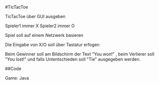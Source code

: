 #TicTacToe

TicTacToe über GUI ausgeben

Spieler1 immer X
Spieler2 immer O

Spiel soll auf einem Netzwerk basieren

Die Eingabe von X/O soll über Tastatur erfogen

Beim Gewinner soll am Bildschirm der Text "You won!" , beim Verlierer soll "You lost!" und falls Untentschieden soll "Tie" ausgegeben werden.

##Code

Game: Java
